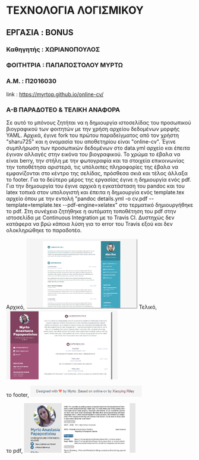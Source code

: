 # ΤΕΧΝΟΛΟΓΙΑ ΛΟΓΙΣΜΙΚΟΥ
## ΕΡΓΑΣΙΑ : BONUS 

### Καθηγητής : ΧΩΡΙΑΝΟΠΟΥΛΟΣ
### ΦΟΙΤΗΤΡΙΑ : ΠΑΠΑΠΟΣΤΟΛΟΥ ΜΥΡΤΩ
### Α.Μ. : Π2016030

link : https://myrtop.github.io/online-cv/ 

### Α-Β ΠΑΡΑΔΟΤΕΟ & ΤΕΛΙΚΗ ΑΝΑΦΟΡΑ
Σε αυτό το μπόνους ζητήται να η δημιουργία ιστοσελίδας του προσωπικού βιογραφικού 
των φοιτητών με την χρήση αρχείου δεδομένων μορφής YAML. 
Αρχικά, έγινε fork του πρώτου παραδείγματος από τον χρήστη "sharu725" και η ονομασία του αποθετηρίου είναι "online-cv".
Έγινε συμπλήρωση των προσωπικών δεδομένων στο data.yml αρχείο και έπειτα έγιναν αλλαγές στην εικόνα του βιογραφικού.
Το χρώμα το έβαλα να είναι berry, την στήλη με την φωτογραφία και τα στοιχεία επικοινωνίας την τοποθέτησα αριστερά,
τις υπόλοιπες πληροφορίες της έβαλα να εμφανίζονται στο κέντρο της σελίδας, πρόσθεσα σκιά και τέλος άλλαξα το footer.
Για το δεύτερο μέρος της εργασίας έγινε η δημιουργία ενός pdf. Για την δημιουργία του έγινε αρχικά η εγκατάσταση 
του pandoc και του latex τοπικά στον υπολογιστή και έπειτα η δημιουργία ενός template.tex αρχείο όπου 
με την εντολή "pandoc details.yml -o cv.pdf --template=template.tex --pdf-engine=xelatex" στο τερματικό δημιουργήθηκε το pdf. 
Στη συνέχεια ζητήθηκε η αυτόματη τοποθέτηση του pdf στην ιστοσελίδα με Continuous Integration με το Travis CI. 
Δυστηχώς δεν κατάφερα να βρώ κάποια λύση για το error του  Travis εξού και δεν ολοκληρώθηκε το παραδοτέο.

Αρχικό,
<img src="https://github.com/MyrtoP/online-cv/blob/master/assets/images/initial.png" width="300"/>
Τελικό,
<img src="https://github.com/MyrtoP/online-cv/blob/master/assets/images/final.png" width="300"/> 

το footer,
<img src="https://github.com/MyrtoP/online-cv/blob/master/assets/images/footer.png" width="300"/>

το pdf, 
<img src="https://github.com/MyrtoP/online-cv/blob/master/assets/images/pdf.png" width="300"/>

